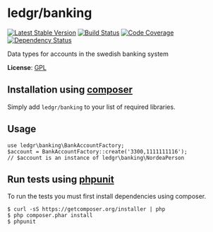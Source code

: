 ledgr/banking
=============

[![Latest Stable Version](https://poser.pugx.org/ledgr/banking/v/stable.png)](https://packagist.org/packages/ledgr/banking)
[![Build Status](https://travis-ci.org/ledgr/banking.png?branch=master)](https://travis-ci.org/ledgr/banking)
[![Code Coverage](https://scrutinizer-ci.com/g/ledgr/banking/badges/coverage.png?s=6cf9972ea30cd3a2f7f89c032eceac422f5148cb)](https://scrutinizer-ci.com/g/ledgr/banking/)
[![Dependency Status](https://gemnasium.com/ledgr/banking.png)](https://gemnasium.com/ledgr/banking)

Data types for accounts in the swedish banking system

**License**: [GPL](/LICENSE)


Installation using [composer](http://getcomposer.org/)
------------------------------------------------------
Simply add `ledgr/banking` to your list of required libraries.


Usage
-----
    use ledgr\banking\BankAccountFactory;
    $account = BankAccountFactory::create('3300,1111111116');
    // $account is an instance of ledgr\banking\NordeaPerson


Run tests  using [phpunit](http://phpunit.de/)
----------------------------------------------
To run the tests you must first install dependencies using composer.

    $ curl -sS https://getcomposer.org/installer | php
    $ php composer.phar install
    $ phpunit

